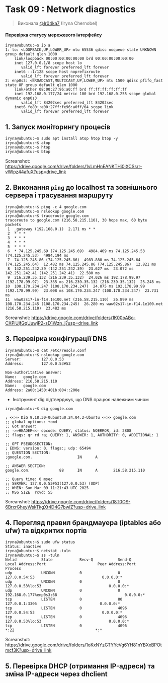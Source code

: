 # Task 09 : Network diagnostics

> Виконала [@Ir04ka7](https://https:github.com/Ir04ka7) (Iryna Chernobel)

#### Перевірка статусу мережевого інтерфейсу 
```
iryna@ubuntu:~$ ip a
1: lo: <LOOPBACK,UP,LOWER_UP> mtu 65536 qdisc noqueue state UNKNOWN group default qlen 1000
    link/loopback 00:00:00:00:00:00 brd 00:00:00:00:00:00
    inet 127.0.0.1/8 scope host lo
       valid_lft forever preferred_lft forever
    inet6 ::1/128 scope host noprefixroute
       valid_lft forever preferred_lft forever
2: enp0s3: <BROADCAST,MULTICAST,UP,LOWER_UP> mtu 1500 qdisc pfifo_fast state UP group default qlen 1000
    link/ether 08:00:27:96:a0:ff brd ff:ff:ff:ff:ff:ff
    inet 192.168.0.177/24 metric 100 brd 192.168.0.255 scope global dynamic enp0s3
       valid_lft 84202sec preferred_lft 84202sec
    inet6 fe80::a00:27ff:fe96:a0ff/64 scope link
       valid_lft forever preferred_lft forever
```  



## 1. Запуск моніторингу процесів
``` 
iryna@ubuntu:~$ sudo apt install atop htop btop -y
iryna@ubuntu:~$ atop
iryna@ubuntu:~$ htop
iryna@ubuntu:~$ btop
``` 
Screanshot: https://drive.google.com/drive/folders/1vLmHnEANKTHi0iXCSsrr-vWlpz44afuX?usp=drive_link


## 2. Виконання `ping` до localhost та зовнішнього сервера і трасування маршруту
``` 
iryna@ubuntu:~$ ping -c 4 google.com
iryna@ubuntu:~$ nslookup google.com
iryna@ubuntu:~$ traceroute google.com
traceroute to google.com (216.58.215.110), 30 hops max, 60 byte packets
 1  _gateway (192.168.0.1)  2.171 ms * *
 2  * * *
 3  * * *
 4  * * *
 5  * * *
 6  * 74.125.245.69 (74.125.245.69)  4984.469 ms 74.125.245.53 (74.125.245.53)  4984.194 ms
 7  74.125.245.86 (74.125.245.86)  4983.880 ms 74.125.245.64 (74.125.245.64)  12.482 ms 74.125.245.86 (74.125.245.86)  12.821 ms
 8  142.251.242.39 (142.251.242.39)  23.627 ms  23.072 ms 142.251.242.41 (142.251.242.41)  22.580 ms
 9  216.239.35.132 (216.239.35.132)  24.026 ms 192.178.99.97 (192.178.99.97)  23.335 ms 216.239.35.132 (216.239.35.132)  25.248 ms
10  108.170.234.247 (108.170.234.247)  24.875 ms 192.178.99.99 (192.178.99.99)  23.008 ms 108.170.234.247 (108.170.234.247)  23.731 ms
11  waw02s17-in-f14.1e100.net (216.58.215.110)  26.899 ms 108.170.234.245 (108.170.234.245)  26.280 ms waw02s17-in-f14.1e100.net (216.58.215.110)  23.482 ms
```
Screanshot: https://drive.google.com/drive/folders/1K00oABo-CXPiUjfGqUuwjP2-sD1Wzn_j?usp=drive_link

## 3. Перевірка конфігурації DNS
``` 
iryna@ubuntu:~$ cat /etc/resolv.conf
iryna@ubuntu:~$ nslookup google.com
Server:         127.0.0.53
Address:        127.0.0.53#53

Non-authoritative answer:
Name:   google.com
Address: 216.58.215.110
Name:   google.com
Address: 2a00:1450:401b:804::200e
```  

- Інструмент dig підтверджує, що DNS працює належним чином
 
 ``` 
 iryna@ubuntu:~$ dig google.com

; <<>> DiG 9.18.30-0ubuntu0.24.04.2-Ubuntu <<>> google.com
;; global options: +cmd
;; Got answer:
;; ->>HEADER<<- opcode: QUERY, status: NOERROR, id: 2808
;; flags: qr rd ra; QUERY: 1, ANSWER: 1, AUTHORITY: 0, ADDITIONAL: 1

;; OPT PSEUDOSECTION:
; EDNS: version: 0, flags:; udp: 65494
;; QUESTION SECTION:
;google.com.                    IN      A

;; ANSWER SECTION:
google.com.             88      IN      A       216.58.215.110

;; Query time: 0 msec
;; SERVER: 127.0.0.53#53(127.0.0.53) (UDP)
;; WHEN: Sun Mar 09 11:21:43 UTC 2025
;; MSG SIZE  rcvd: 55
``` 
Screanshot: https://drive.google.com/drive/folders/18T0OS-6BrxrGheyWskTkgXt4D4G7bwlZ?usp=drive_link

## 4. Перегляд правил брандмауера (iptables або ufw) та відкритих портів
``` 
iryna@ubuntu:~$ sudo ufw status
Status: inactive
iryna@ubuntu:~$ netstat -tuln
iryna@ubuntu:~$ ss -tuln
Netid           State            Recv-Q           Send-Q                             Local Address:Port                       Peer Address:Port           Process
udp             UNCONN           0                0                                     127.0.0.54:53                              0.0.0.0:*
udp             UNCONN           0                0                                  127.0.0.53%lo:53                              0.0.0.0:*
udp             UNCONN           0                0                           192.168.0.177%enp0s3:68                              0.0.0.0:*
tcp             LISTEN           0                80                                     127.0.0.1:3306                            0.0.0.0:*
tcp             LISTEN           0                4096                                  127.0.0.54:53                              0.0.0.0:*
tcp             LISTEN           0                4096                               127.0.0.53%lo:53                              0.0.0.0:*
tcp             LISTEN           0                4096                                           *:22                                    *:*
``` 

Screanshot: https://drive.google.com/drive/folders/1oKxNYzGTYYcVg6YH81nYBXxBPOtmcf3K?usp=drive_link

## 5. Перевірка DHCP (отримання IP-адреси) та зміна IP-адреси через dhclient
